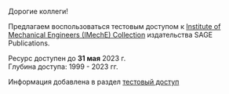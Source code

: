 Дорогие коллеги!

Предлагаем воспользоваться тестовым доступом к [Institute of Mechanical Engineers (IMechE) Collection](https://us.sagepub.com/en-us/nam/imeche "до 31 мая 2023 года") издательства SAGE Publications.  

Ресурс доступен до **31 мая** 2023 г.
\
Глубина доступа: 1999 - 2023 гг.

Информация добавлена в раздел [тестовый доступ](/libweb/Restmp.html)
